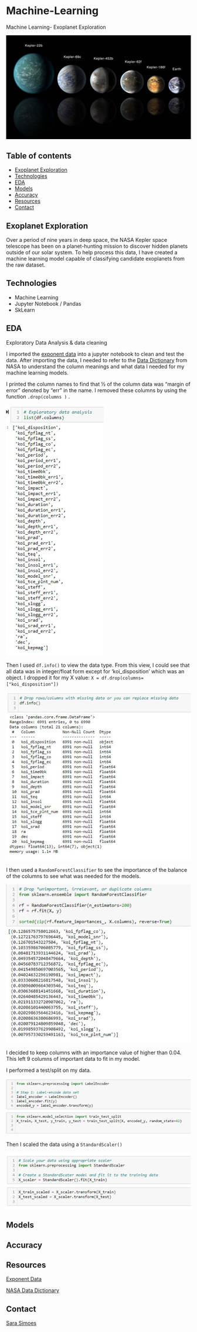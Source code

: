 # Machine-Learning
Machine Learning- Exoplanet Exploration

![exponants](Images/exoplanets.jpg)

## Table of contents
* [Exoplanet Exploration](#exoplanet-exploration)
* [Technologies](#technologies)
* [EDA](#eda)
* [Models](#models)
* [Accuracy](#accuracy)
* [Resources](#resources)
* [Contact](#contact)

## Exoplanet Exploration

Over a period of nine years in deep space, the NASA Kepler space telescope has been on a planet-hunting mission to discover hidden planets outside of our solar system. To help process this data, I have created a machine learning model capable of classifying candidate exoplanets from the raw dataset.

## Technologies
* Machine Learning 
* Jupyter Notebook / Pandas
* SkLearn

## EDA

Exploratory Data Analysis & data cleaning

I imported the [exponent data](https://github.com/RutgersCodingBootcamp/RUT-SOM-DATA-PT-09-2020-U-C/blob/master/02-Homework/21-Machine-Learning/Instructions/starter_code/exoplanet_data.csv) into a jupyter notebook to clean and test the data. After importing the data, I needed to refer to the [Data Dictionary](https://exoplanetarchive.ipac.caltech.edu/docs/API_kepcandidate_columns.html) from NASA to understand the column meanings and what data I needed for my machine learning models.

I printed the column names to find that ½ of the column data was “margin of error” denoted by “err” in the name. I removed these columns by using the function `.drop(columns )` . 

![clean columns](Images/clean_columns.JPG)

Then I used ` df.info() ` to view the data type. From this view, I could see that all data was in integer/float form except for ‘koi_disposition’ which was an object. I dropped it for my X value: `X = df.drop(columns=["koi_disposition"])`

![df info](Images/df_info.JPG)

I then used a `RandomForestClassifier` to see the importance of the balance of the columns to see what was needed for the models. 

![random forest](Images/random_forest.JPG)

I decided to keep columns with an importance value of higher than 0.04. This left 9 columns of important data to fit in my model. 

I performed a test/split on my data. 

![test split](Images/test_split.JPG)

Then I scaled the data using a `StandardScaler()` 

![scaler](Images/scaler.JPG)

## Models

## Accuracy 

## Resources

[Exponent Data](https://github.com/RutgersCodingBootcamp/RUT-SOM-DATA-PT-09-2020-U-C/blob/master/02-Homework/21-Machine-Learning/Instructions/starter_code/exoplanet_data.csv)

[NASA Data Dictionary](https://exoplanetarchive.ipac.caltech.edu/docs/API_kepcandidate_columns.html)

## Contact

[Sara Simoes](https://github.com/Ssimoes48)
